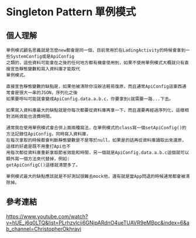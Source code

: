 # Singleton Pattern 單例模式 #
個人理解 
----------------
    單例模式顧名思義就是怎麼new都會是同一個，目前常用於在LadingActivity的時候會拿到一些SystemConfig或是ApiConfig
    之類的，這些資料可能會在之後的任何地方都有機會使用到，如果不使用單例模式大概就只有直接宣告靜態變數和寫入資料庫才能取代
    單例模式。
    
    直接宣告靜態變數的缺點是，如果他被清除你沒辦法輕易復原，而且通常ApiConfig這東西通常會是很大一串的JSON，序列化之後
    如果要呼叫可能就會變成ApiConfig.data.a.b.c，你要拿到c就需要一路...下去。
    
    如果寫入資料庫最大的缺點就是你每次都要從資料庫再拿一下，而且還要再經過序列化，這樣相對消耗效能也浪費時間。
    
    通常我在使用單例模式會合併上面兩種寫法，在單例模式的class寫一個setApiConfig()的方法記錄住ApiConfig，同時寫入資料庫，
    在每次拿取的時候都會判斷靜態變數是不是等於null，如果是的話再從資料庫讀取出來還原，這樣的好處是既不用重打Api也不
    用每次都從資料庫重新拿取節省效能和時間，另一個就是ApiConfig.data.a.b.c這個就可以額外寫一個方法來代替掉，例如:
    getApiConfigC()這樣就清楚多了。
    
    單例模式最大的缺點應該就是不好測試很難去mock他，還有就是當App閃退的時候通常都會被清除掉。
參考連結
---------------
<a href="https://www.youtube.com/watch?v=hUE_j6q0LTQ&list=PLrhzvIcii6GNjpARdnO4ueTUAVR9eMBpc&index=6&ab_channel=ChristopherOkhravi">https://www.youtube.com/watch?v=hUE_j6q0LTQ&list=PLrhzvIcii6GNjpARdnO4ueTUAVR9eMBpc&index=6&ab_channel=ChristopherOkhravi
